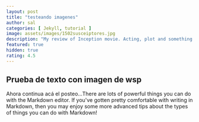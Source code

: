 ```yaml
---
layout: post
title: "testeando imagenes"
author: sal
categories: [ Jekyll, tutorial ]
image: assets/images/1502susceiptores.jpg
description: "My review of Inception movie. Acting, plot and something else in this short description."
featured: true
hidden: true
rating: 4.5
---
```

## Prueba de texto con imagen de wsp



Ahora continua acá el posteo...There are lots of powerful things you can do with the Markdown editor. If you've gotten pretty comfortable with writing in Markdown, then you may enjoy some more advanced tips about the types of things you can do with Markdown!
